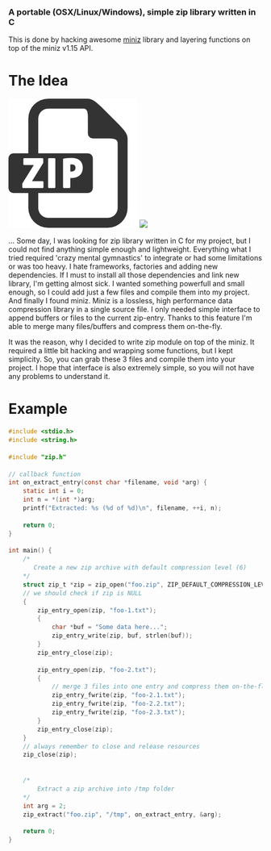 ### A portable (OSX/Linux/Windows), simple zip library written in C 
This is done by hacking awesome [miniz](https://code.google.com/p/miniz) library and layering functions on top of the miniz v1.15 API.

# The Idea 
<img src="zip.png" name="zip" /> <img src="https://travis-ci.org/kuba--/zip.svg?branch=master" name="build" />

... Some day, I was looking for zip library written in C for my project, but I could not find anything simple enough and lightweight.
Everything what I tried required 'crazy mental gymnastics' to integrate or had some limitations or was too heavy. 
I hate frameworks, factories and adding new dependencies. If I must to install all those dependencies and link new library, I'm getting almost sick. 
I wanted something powerfull and small enough, so I could add just a few files and compile them into my project. 
And finally I found miniz. 
Miniz is a lossless, high performance data compression library in a single source file. I only needed simple interface to append buffers or files to the current zip-entry. Thanks to this feature I'm able to merge many files/buffers and compress them on-the-fly.

It was the reason, why I decided to write zip module on top of the miniz. It required a little bit hacking and wrapping some functions, but I kept simplicity. So, you can grab these 3 files and compile them into your project. I hope that interface is also extremely simple, so you will not have any problems to understand it.

# Example

```c
#include <stdio.h>
#include <string.h>

#include "zip.h"

// callback function
int on_extract_entry(const char *filename, void *arg) {
	static int i = 0;
	int n = *(int *)arg;
	printf("Extracted: %s (%d of %d)\n", filename, ++i, n);	

	return 0;
}

int main() {
	/* 
	   Create a new zip archive with default compression level (6)	   
	*/
	struct zip_t *zip = zip_open("foo.zip", ZIP_DEFAULT_COMPRESSION_LEVEL, 0);
	// we should check if zip is NULL
	{
		zip_entry_open(zip, "foo-1.txt");
		{
			char *buf = "Some data here...";
			zip_entry_write(zip, buf, strlen(buf));
		}
		zip_entry_close(zip);

		zip_entry_open(zip, "foo-2.txt");
		{
			// merge 3 files into one entry and compress them on-the-fly.
			zip_entry_fwrite(zip, "foo-2.1.txt");
			zip_entry_fwrite(zip, "foo-2.2.txt");
			zip_entry_fwrite(zip, "foo-2.3.txt");
		}
		zip_entry_close(zip);		
	}
	// always remember to close and release resources
	zip_close(zip);
		

	/*
		Extract a zip archive into /tmp folder
	*/
	int arg = 2;
	zip_extract("foo.zip", "/tmp", on_extract_entry, &arg);

	return 0;
}
```
